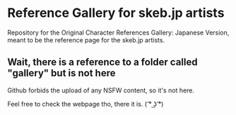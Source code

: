 # Reference Gallery for skeb.jp artists

Repository for the Original Character References Gallery: Japanese Version, meant to be the reference page for the skeb.jp artists.

## Wait, there is a reference to a folder called "gallery" but is not here

Github forbids the upload of any NSFW content, so it's not here.  
  
Feel free to check the webpage tho, there it is. ( ͡° ͜ʖ ͡°)

